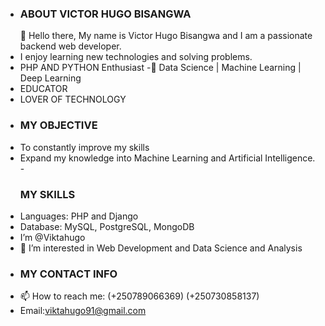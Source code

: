 - <B><h3>ABOUT VICTOR HUGO BISANGWA </h3></B>
👋 Hello there, My name is Victor Hugo Bisangwa and I am a passionate backend web developer.
- I enjoy learning new technologies and solving problems.
- PHP AND PYTHON Enthusiast
-🌱 Data Science | Machine Learning | Deep Learning
- EDUCATOR
- LOVER OF TECHNOLOGY
- <b><h3> MY OBJECTIVE</h3></b>
- To constantly improve my skills
- Expand my knowledge into Machine Learning and Artificial Intelligence.
-<b><h3>MY SKILLS</h3></b>
- Languages: PHP and Django
- Database: MySQL, PostgreSQL, MongoDB
- I’m @Viktahugo
- 👀 I’m interested in Web Development and Data Science and Analysis
- <b><h3> MY CONTACT INFO</h3></b>
- 📫 How to reach me: (+250789066369) (+250730858137) 
- Email:viktahugo91@gmail.com



<!---
Viktahugo/Viktahugo is a ✨ special ✨ repository because its `README.md` (this file) appears on your GitHub profile.
You can click the Preview link to take a look at your changes.
--->

